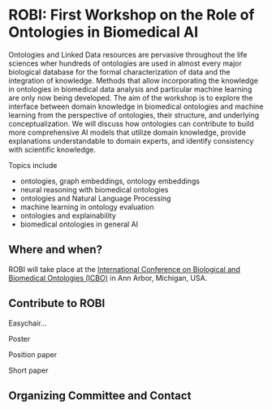 # ROBI: First Workshop on the Role of Ontologies in Biomedical AI

Ontologies and Linked Data resources are pervasive throughout the life sciences wher hundreds of ontologies are used in almost every major biological database for the formal characterization of data and the integration of knowledge. Methods that allow incorporating the knowledge in ontologies in biomedical data analysis and particular machine learning are only now being developed. The aim of the workshop is to explore the interface between domain knowledge in biomedical ontologies and machine learning from the perspective of ontologies, their structure, and underlying conceptualization. We will discuss how ontologies can contribute to build more comprehensive AI models that utilize domain knowledge, provide explanations understandable to domain experts, and identify consistency with scientific knowledge.

Topics include
* ontologies, graph embeddings, ontology embeddings
* neural reasoning with biomedical ontologies
* ontologies and Natural Language Processing
* machine learning in ontology evaluation
* ontologies and explainability
* biomedical ontologies in general AI

## Where and when?
ROBI will take place at the [International Conference on Biological and Biomedical Ontologies (ICBO)](https://icbo-conference.github.io/icbo2022/call-for-submissions/) in Ann Arbor, Michigan, USA.

## Contribute to ROBI

Easychair...

Poster

Position paper

Short paper

## Organizing Committee and Contact

